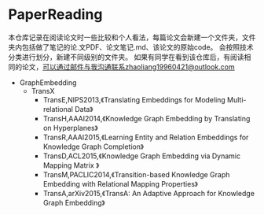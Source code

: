 # PaperReading
本仓库记录在阅读论文时一些比较和个人看法，每篇论文会新建一个文件夹，文件夹内包括做了笔记的论.文PDF、论文笔记.md、该论文的原始code。
会按照技术分类进行划分，新建不同级别的文件夹。
如果有同学在看到该仓库后，有阅读相同的论文，可以通过邮件与我沟通联系zhaoliang19960421@outlook.com

- GraphEmbedding
  - TransX
    - TransE,NIPS2013,《Translating Embeddings for Modeling Multi-relational Data》
    - TransH,AAAI2014,《Knowledge Graph Embedding by Translating on Hyperplanes》
    - TransR,AAAI2015,《Learning Entity and Relation Embeddings for Knowledge Graph Completion》
    - TransD,ACL2015,《Knowledge Graph Embedding via Dynamic Mapping Matrix 》
    - TransM,PACLIC2014,《Transition-based Knowledge Graph Embedding with Relational Mapping Properties》
    - TransA,arXiv2015,《TransA: An Adaptive Approach for Knowledge Graph Embedding》


